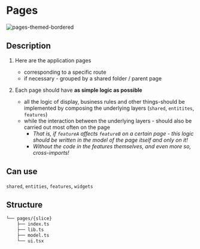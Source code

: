 # Pages

![pages-themed-bordered](https://feature-sliced.design/assets/images/pages-ca9c30c09a1951fdcd9f30b30204161b.png)

## Description

1. Here are the application pages

   - corresponding to a specific route
   - if necessary - grouped by a shared folder / parent page

1. Each page should have **as simple logic as possible**
   - all the logic of display, business rules and other things-should be implemented by composing the underlying layers (`shared`, `entitites`, `features`)
   - while the interaction between the underlying layers - should also be carried out most often on the page
     - _That is, if `featureA` affects `featureB` on a certain page - this logic should be written in the model of the page itself and only on it!_
     - _Without the code in the features themselves, and even more so, cross-imports!_

## Can use

`shared`, `entities`, `features`, `widgets`

## Structure

```sh
└── pages/{slice}
    ├── index.ts
    ├── lib.ts
    ├── model.ts
    └── ui.tsx
```
